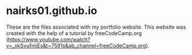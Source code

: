 # nairks01.github.io
These are the files associated with my portfolio website.
This website was created with the help of a tutorial by freeCodeCamp.org
(https://www.youtube.com/watch?v=_xkSvufmjEs&t=7591s&ab_channel=freeCodeCamp.org).
